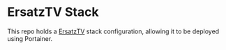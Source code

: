 # ErsatzTV Stack

This repo holds a [ErsatzTV](https://ersatztv.org/) stack configuration, allowing it to be deployed using Portainer.
